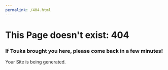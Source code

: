 ```yaml
---
permalink: /404.html
---
```

<h1>This Page doesn't exist: 404</h1>
<h3>If Touka brought you here, please come back in a few minutes!</h3>
<p>Your Site is being generated.</p>

<script>
  const queryString = window.location.search;
  const urlParams = new URLSearchParams(queryString);
  const shared = urlParams.get('s');
  window.location.replace(`https://touka-bot.github.io/page/generated/${shared}/`);
 </script>
